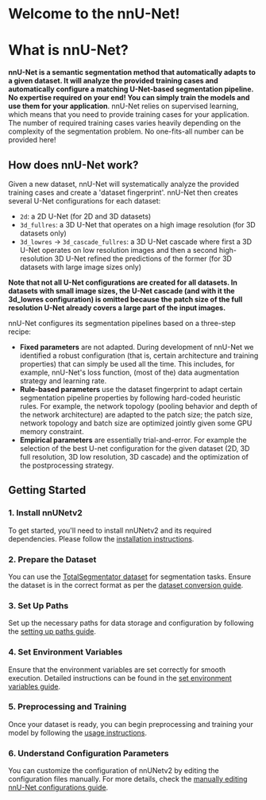 # Welcome to the nnU-Net!


# What is nnU-Net?
**nnU-Net is a semantic segmentation method that automatically adapts to a given dataset. It will analyze the provided 
training cases and automatically configure a matching U-Net-based segmentation pipeline. No expertise required on your 
end! You can simply train the models and use them for your application**.
nnU-Net relies on supervised learning, which means that you need to provide training cases for your application. The number of 
required training cases varies heavily depending on the complexity of the segmentation problem. No 
one-fits-all number can be provided here! 

## How does nnU-Net work?
Given a new dataset, nnU-Net will systematically analyze the provided training cases and create a 'dataset fingerprint'. 
nnU-Net then creates several U-Net configurations for each dataset: 
- `2d`: a 2D U-Net (for 2D and 3D datasets)
- `3d_fullres`: a 3D U-Net that operates on a high image resolution (for 3D datasets only)
- `3d_lowres` → `3d_cascade_fullres`: a 3D U-Net cascade where first a 3D U-Net operates on low resolution images and 
then a second high-resolution 3D U-Net refined the predictions of the former (for 3D datasets with large image sizes only)

**Note that not all U-Net configurations are created for all datasets. In datasets with small image sizes, the 
U-Net cascade (and with it the 3d_lowres configuration) is omitted because the patch size of the full 
resolution U-Net already covers a large part of the input images.**

nnU-Net configures its segmentation pipelines based on a three-step recipe:
- **Fixed parameters** are not adapted. During development of nnU-Net we identified a robust configuration (that is, certain architecture and training properties) that can 
simply be used all the time. This includes, for example, nnU-Net's loss function, (most of the) data augmentation strategy and learning rate.
- **Rule-based parameters** use the dataset fingerprint to adapt certain segmentation pipeline properties by following 
hard-coded heuristic rules. For example, the network topology (pooling behavior and depth of the network architecture) 
are adapted to the patch size; the patch size, network topology and batch size are optimized jointly given some GPU 
memory constraint. 
- **Empirical parameters** are essentially trial-and-error. For example the selection of the best U-net configuration 
for the given dataset (2D, 3D full resolution, 3D low resolution, 3D cascade) and the optimization of the postprocessing strategy.

## Getting Started

### 1. Install nnUNetv2

To get started, you'll need to install nnUNetv2 and its required dependencies. Please follow the [installation instructions](documentation/installation_instructions.md).

### 2. Prepare the Dataset

You can use the [TotalSegmentator dataset](documentation/TotalSegmentator_dataset.md) for segmentation tasks. Ensure the dataset is in the correct format as per the [dataset conversion guide](documentation/dataset_format.md).

### 3. Set Up Paths

Set up the necessary paths for data storage and configuration by following the [setting up paths guide](setting_up_paths.md).

### 4. Set Environment Variables

Ensure that the environment variables are set correctly for smooth execution. Detailed instructions can be found in the [set environment variables guide](set_environment_variables.md).

### 5. Preprocessing and Training

Once your dataset is ready, you can begin preprocessing and training your model by following the [usage instructions](documentation/how_to_use_nnunet.md).

### 6. Understand Configuration Parameters

You can customize the configuration of nnUNetv2 by editing the configuration files manually. For more details, check the [manually editing nnU-Net configurations guide](documentation/explanation_plans_files.md).




